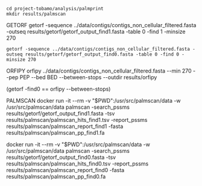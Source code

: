     cd project-tobamo/analysis/palmprint
    mkdir results/palmscan

GETORF
    getorf -sequence ../data/contigs/contigs_non_cellular_filtered.fasta -outseq results/getorf/getorf_output_find1.fasta -table 0 -find 1 -minsize 270

    getorf -sequence ../data/contigs/contigs_non_cellular_filtered.fasta -outseq results/getorf/getorf_output_find0.fasta -table 0 -find 0 -minsize 270

ORFIPY
    orfipy ../data/contigs/contigs_non_cellular_filtered.fasta --min 270 --pep PEP --bed BED --between-stops --outdir results/orfipy

(getorf -find0 == orfipy --between-stops)

PALMSCAN
docker run -it --rm -v "$PWD":/usr/src/palmscan/data -w /usr/src/palmscan/data palmscan -search_pssms results/getorf/getorf_output_find1.fasta -tsv results/palmscan/palmscan_hits_find1.tsv -report_pssms results/palmscan/palmscan_report_find1 -fasta results/palmscan/palmscan_pp_find1.fa

docker run -it --rm -v "$PWD":/usr/src/palmscan/data -w /usr/src/palmscan/data palmscan -search_pssms results/getorf/getorf_output_find0.fasta -tsv results/palmscan/palmscan_hits_find0.tsv -report_pssms results/palmscan/palmscan_report_find0 -fasta results/palmscan/palmscan_pp_find0.fa
